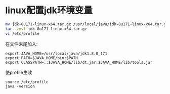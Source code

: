 # linux配置jdk环境变量

```sh
mv jdk-8u171-linux-x64.tar.gz /usr/local/java/jdk-8u171-linux-x64.tar.gz
tar -zxvf jdk-8u171-linux-x64.tar.gz
vi /etc/profile
```
在文件末尾加入:
```
export JAVA_HOME=/usr/local/java/jdk1.8.0_171
export PATH=$JAVA_HOME/bin:$PATH
export CLASSPATH=.:$JAVA_HOME/lib/dt.jar:$JAVA_HOME/lib/tools.jar 
```
使profile生效
```
source /etc/profile
java -version
```
